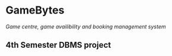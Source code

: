 # GameBytes
*Game centre, game availibility and booking management system*
## 4th Semester DBMS project
